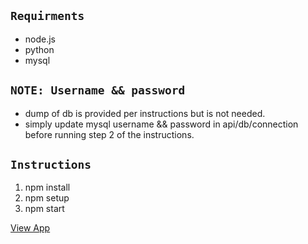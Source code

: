 ## `Requirments`<br/>
- node.js 
- python
- mysql

## `NOTE: Username && password` <br/>
- dump of db is provided per instructions but is not needed.
- simply update mysql username && password in api/db/connection before running step 2 of the instructions.

## `Instructions` <br/>
1. npm install
2. npm setup
3. npm start


[View App]

[View App]: http://localhost:3000


